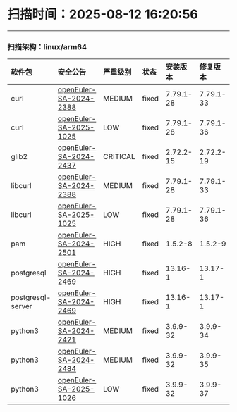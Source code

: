 # 扫描时间：2025-08-12 16:20:56
--- 
 ### 扫描架构：linux/arm64 
|  软件包  | 安全公告 | 严重级别 |  状态  | 安装版本 | 修复版本 |
| :----- | :-----  | :-----  | :----- | :----- | :----- |
| curl | [openEuler-SA-2024-2388](https://www.openeuler.org/zh/security/security-bulletins/detail/?id=openEuler-SA-2024-2388) |  MEDIUM |  fixed |  7.79.1-28 |  7.79.1-33 |
| curl | [openEuler-SA-2025-1025](https://www.openeuler.org/zh/security/security-bulletins/detail/?id=openEuler-SA-2025-1025) |  LOW |  fixed |  7.79.1-28 |  7.79.1-36 |
| glib2 | [openEuler-SA-2024-2437](https://www.openeuler.org/zh/security/security-bulletins/detail/?id=openEuler-SA-2024-2437) |  CRITICAL |  fixed |  2.72.2-15 |  2.72.2-19 |
| libcurl | [openEuler-SA-2024-2388](https://www.openeuler.org/zh/security/security-bulletins/detail/?id=openEuler-SA-2024-2388) |  MEDIUM |  fixed |  7.79.1-28 |  7.79.1-33 |
| libcurl | [openEuler-SA-2025-1025](https://www.openeuler.org/zh/security/security-bulletins/detail/?id=openEuler-SA-2025-1025) |  LOW |  fixed |  7.79.1-28 |  7.79.1-36 |
| pam | [openEuler-SA-2024-2501](https://www.openeuler.org/zh/security/security-bulletins/detail/?id=openEuler-SA-2024-2501) |  HIGH |  fixed |  1.5.2-8 |  1.5.2-9 |
| postgresql | [openEuler-SA-2024-2469](https://www.openeuler.org/zh/security/security-bulletins/detail/?id=openEuler-SA-2024-2469) |  HIGH |  fixed |  13.16-1 |  13.17-1 |
| postgresql-server | [openEuler-SA-2024-2469](https://www.openeuler.org/zh/security/security-bulletins/detail/?id=openEuler-SA-2024-2469) |  HIGH |  fixed |  13.16-1 |  13.17-1 |
| python3 | [openEuler-SA-2024-2421](https://www.openeuler.org/zh/security/security-bulletins/detail/?id=openEuler-SA-2024-2421) |  MEDIUM |  fixed |  3.9.9-32 |  3.9.9-34 |
| python3 | [openEuler-SA-2024-2484](https://www.openeuler.org/zh/security/security-bulletins/detail/?id=openEuler-SA-2024-2484) |  MEDIUM |  fixed |  3.9.9-32 |  3.9.9-35 |
| python3 | [openEuler-SA-2025-1026](https://www.openeuler.org/zh/security/security-bulletins/detail/?id=openEuler-SA-2025-1026) |  LOW |  fixed |  3.9.9-32 |  3.9.9-37 |
